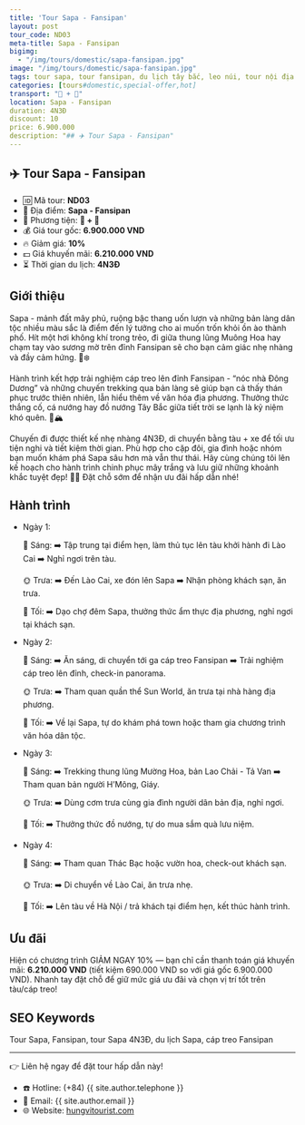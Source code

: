 ```yaml
---
title: 'Tour Sapa - Fansipan'
layout: post
tour_code: ND03
meta-title: Sapa - Fansipan
bigimg:
  - "/img/tours/domestic/sapa-fansipan.jpg"
image: "/img/tours/domestic/sapa-fansipan.jpg"
tags: tour sapa, tour fansipan, du lịch tây bắc, leo núi, tour nội địa
categories: [tours#domestic,special-offer,hot]
transport: "🚆 + 🚌"
location: Sapa - Fansipan
duration: 4N3Đ
discount: 10
price: 6.900.000
description: "## ✈️ Tour Sapa - Fansipan"
---
```


## ✈️ Tour Sapa - Fansipan 

- 🆔 Mã tour: **ND03**
- 📍 Địa điểm: **Sapa - Fansipan**
- 🚗 Phương tiện: **🚆 + 🚌**
- 💰 Giá tour gốc: **6.900.000 VND**
- 🔥 Giảm giá: **10%**
- 💵 Giá khuyến mãi: **6.210.000 VND**
- ⏳ Thời gian du lịch: **4N3Đ**

## Giới thiệu
Sapa - mảnh đất mây phủ, ruộng bậc thang uốn lượn và những bản làng dân tộc nhiều màu sắc là điểm đến lý tưởng cho ai muốn trốn khỏi ồn ào thành phố. Hít một hơi không khí trong trẻo, đi giữa thung lũng Muông Hoa hay chạm tay vào sương mờ trên đỉnh Fansipan sẽ cho bạn cảm giác nhẹ nhàng và đầy cảm hứng. 🌿❄️

Hành trình kết hợp trải nghiệm cáp treo lên đỉnh Fansipan - “nóc nhà Đông Dương” và những chuyến trekking qua bản làng sẽ giúp bạn cả thấy thán phục trước thiên nhiên, lẫn hiểu thêm về văn hóa địa phương. Thưởng thức thắng cố, cá nướng hay đồ nướng Tây Bắc giữa tiết trời se lạnh là kỷ niệm khó quên. 🚡🏔️

Chuyến đi được thiết kế nhẹ nhàng 4N3Đ, di chuyển bằng tàu + xe để tối ưu tiện nghi và tiết kiệm thời gian. Phù hợp cho cặp đôi, gia đình hoặc nhóm bạn muốn khám phá Sapa sâu hơn mà vẫn thư thái. Hãy cùng chúng tôi lên kế hoạch cho hành trình chinh phục mây trắng và lưu giữ những khoảnh khắc tuyệt đẹp! 📸✨ Đặt chỗ sớm để nhận ưu đãi hấp dẫn nhé!

## Hành trình
- Ngày 1:

  🌅 Sáng: ➡️ Tập trung tại điểm hẹn, làm thủ tục lên tàu khởi hành đi Lào Cai ➡️ Nghỉ ngơi trên tàu.

  🌞 Trưa: ➡️ Đến Lào Cai, xe đón lên Sapa ➡️ Nhận phòng khách sạn, ăn trưa.

  🌙 Tối: ➡️ Dạo chợ đêm Sapa, thưởng thức ẩm thực địa phương, nghỉ ngơi tại khách sạn.
- Ngày 2:

  🌅 Sáng: ➡️ Ăn sáng, di chuyển tới ga cáp treo Fansipan ➡️ Trải nghiệm cáp treo lên đỉnh, check-in panorama.

  🌞 Trưa: ➡️ Tham quan quần thể Sun World, ăn trưa tại nhà hàng địa phương.

  🌙 Tối: ➡️ Về lại Sapa, tự do khám phá town hoặc tham gia chương trình văn hóa dân tộc.
- Ngày 3:

  🌅 Sáng: ➡️ Trekking thung lũng Mường Hoa, bản Lao Chải - Tả Van ➡️ Tham quan bản người H’Mông, Giáy.

  🌞 Trưa: ➡️ Dùng cơm trưa cùng gia đình người dân bản địa, nghỉ ngơi.

  🌙 Tối: ➡️ Thưởng thức đồ nướng, tự do mua sắm quà lưu niệm.
- Ngày 4:

  🌅 Sáng: ➡️ Tham quan Thác Bạc hoặc vườn hoa, check-out khách sạn.

  🌞 Trưa: ➡️ Di chuyển về Lào Cai, ăn trưa nhẹ.

  🌙 Tối: ➡️ Lên tàu về Hà Nội / trả khách tại điểm hẹn, kết thúc hành trình.

## Ưu đãi
Hiện có chương trình GIẢM NGAY 10% — bạn chỉ cần thanh toán giá khuyến mãi: **6.210.000 VND** (tiết kiệm 690.000 VND so với giá gốc 6.900.000 VND). Nhanh tay đặt chỗ để giữ mức giá ưu đãi và chọn vị trí tốt trên tàu/cáp treo!

## SEO Keywords
Tour Sapa, Fansipan, tour Sapa 4N3Đ, du lịch Sapa, cáp treo Fansipan

---

👉 Liên hệ ngay để đặt tour hấp dẫn này!

- ☎️ Hotline: (+84) {{ site.author.telephone }}
- 📧 Email: {{ site.author.email }}
- 🌐 Website: [hungvitourist.com](https://hungvitourist.com)

